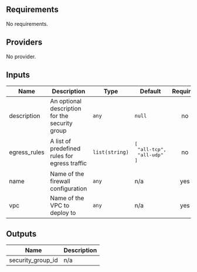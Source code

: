## Requirements

No requirements.

## Providers

No provider.

## Inputs

| Name | Description | Type | Default | Required |
|------|-------------|------|---------|:--------:|
| description | An optional description for the security group | `any` | `null` | no |
| egress\_rules | A list of predefined rules for egress traffic | `list(string)` | <pre>[<br>  "all-tcp",<br>  "all-udp"<br>]</pre> | no |
| name | Name of the firewall configuration | `any` | n/a | yes |
| vpc | Name of the VPC to deploy to | `any` | n/a | yes |

## Outputs

| Name | Description |
|------|-------------|
| security\_group\_id | n/a |

